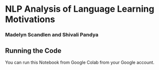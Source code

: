 # NLP Analysis of Language Learning Motivations
### Madelyn Scandlen and Shivali Pandya

## Running the Code
You can run this Notebook from Google Colab from your Google account.


